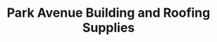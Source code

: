 ---
title: "Park Avenue Building and Roofing Supplies"
url: /brooklyn/park-avenue-building-and-roofing-supplies/
shop: hardware
---
